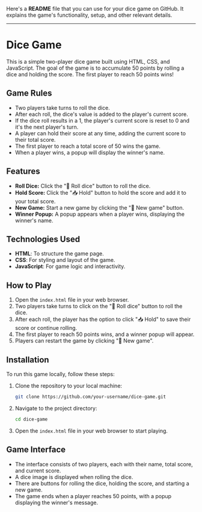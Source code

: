 Here's a **README** file that you can use for your dice game on GitHub. It explains the game's functionality, setup, and other relevant details.

---

# Dice Game

This is a simple two-player dice game built using HTML, CSS, and JavaScript. The goal of the game is to accumulate 50 points by rolling a dice and holding the score. The first player to reach 50 points wins!

## Game Rules

- Two players take turns to roll the dice.
- After each roll, the dice's value is added to the player's current score.
- If the dice roll results in a 1, the player's current score is reset to 0 and it's the next player's turn.
- A player can hold their score at any time, adding the current score to their total score.
- The first player to reach a total score of 50 wins the game.
- When a player wins, a popup will display the winner's name.

## Features

- **Roll Dice:** Click the "🎲 Roll dice" button to roll the dice.
- **Hold Score:** Click the "📥 Hold" button to hold the score and add it to your total score.
- **New Game:** Start a new game by clicking the "🔄 New game" button.
- **Winner Popup:** A popup appears when a player wins, displaying the winner's name.

## Technologies Used

- **HTML**: To structure the game page.
- **CSS**: For styling and layout of the game.
- **JavaScript**: For game logic and interactivity.

## How to Play

1. Open the `index.html` file in your web browser.
2. Two players take turns to click on the "🎲 Roll dice" button to roll the dice.
3. After each roll, the player has the option to click "📥 Hold" to save their score or continue rolling.
4. The first player to reach 50 points wins, and a winner popup will appear.
5. Players can restart the game by clicking "🔄 New game".

## Installation

To run this game locally, follow these steps:

1. Clone the repository to your local machine:

   ```bash
   git clone https://github.com/your-username/dice-game.git
   ```

2. Navigate to the project directory:

   ```bash
   cd dice-game
   ```

3. Open the `index.html` file in your web browser to start playing.

## Game Interface

- The interface consists of two players, each with their name, total score, and current score.
- A dice image is displayed when rolling the dice.
- There are buttons for rolling the dice, holding the score, and starting a new game.
- The game ends when a player reaches 50 points, with a popup displaying the winner's message.


